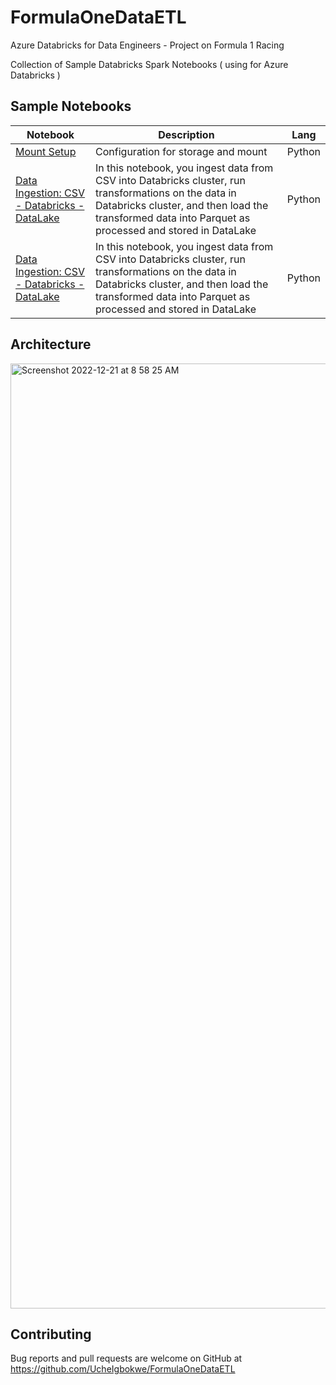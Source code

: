 # FormulaOneDataETL
Azure Databricks for Data Engineers - Project on Formula 1 Racing

Collection of Sample Databricks Spark Notebooks ( using for Azure Databricks )


## Sample Notebooks

| Notebook | Description | Lang
| ------------- | ------------- | ----------- |
| [Mount Setup](FormulaOne/SetUp/mount_adls_storage.py) | Configuration for storage and mount | Python |    
| [Data Ingestion: CSV - Databricks - DataLake](FormulaOne/Ingestion/1.%20ingestion_circuits_file.py)| In this notebook, you ingest data from CSV into Databricks cluster, run transformations on the data in Databricks cluster, and then load the transformed data into Parquet as processed and stored in DataLake | Python |
| [Data Ingestion: CSV - Databricks - DataLake](FormulaOne/Ingestion/2.%20ingestion_races_file.py)| In this notebook, you ingest data from CSV into Databricks cluster, run transformations on the data in Databricks cluster, and then load the transformed data into Parquet as processed and stored in DataLake | Python |

## Architecture
<img width="1512" alt="Screenshot 2022-12-21 at 8 58 25 AM" src="https://user-images.githubusercontent.com/32192996/208851577-8f5a81b7-bda1-4bf5-9331-e7d78ce3e223.png">


## Contributing

Bug reports and pull requests are welcome on GitHub at https://github.com/UcheIgbokwe/FormulaOneDataETL

